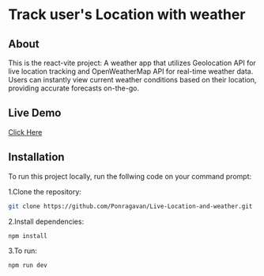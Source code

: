 # Track user's Location with weather 

## About 

  This is the react-vite project:  A weather app that utilizes Geolocation API for live location tracking and OpenWeatherMap API for real-time weather data. Users can instantly view current weather conditions based on their location, providing accurate forecasts on-the-go.

## Live Demo

  [Click Here](https://trackinglocationandweather.netlify.app/)

## Installation

To run this project locally, run the follwing code on your command prompt:

1.Clone the repository:

```bash
git clone https://github.com/Ponragavan/Live-Location-and-weather.git
```

2.Install dependencies:

```bash
npm install
```

3.To run:

```bash
npm run dev
```
